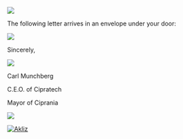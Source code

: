 ![](http://saphrym.com/images/cipratech/CipraTechBanner.jpg)

The following letter arrives in an envelope under your door:

![](http://saphrym.com/images/cipratech/letterhead.jpg)

Sincerely,

![](http://saphrym.com/images/cipratech/CarlMunchbergSig.png)

Carl Munchberg

C.E.O. of Cipratech

Mayor of Ciprania

![](http://saphrym.com/images/cipratech/Line.png)

[![Akliz](http://saphrym.com/images/cipratech/akliz.png)](http://saph.link/akliz)
